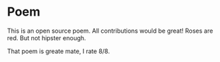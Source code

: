 # Poem
This is an open source poem. All contributions would be great!
Roses are red. But not hipster enough.

That poem is greate mate, I rate 8/8.
